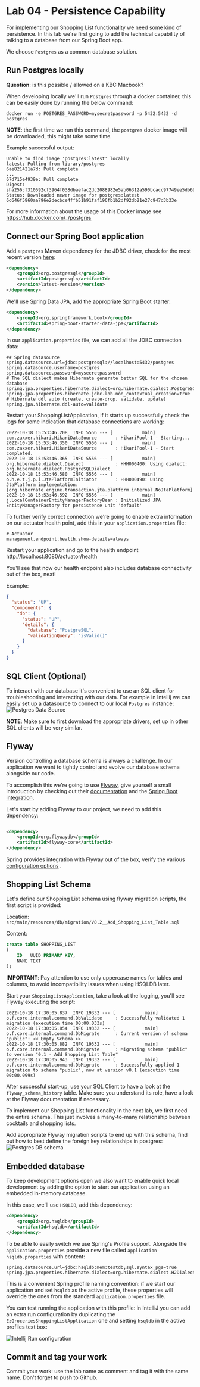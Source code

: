 # Lab 04 - Persistence Capability
For implementing our Shopping List functionality we need some kind of persistence. In this lab we're first going to add
the technical capability of talking to a database from our Spring Boot app.

We choose ``Postgres`` as a common database solution.

## Run Postgres locally

**Question**: is this possible / allowed on a KBC Macbook?

When developing locally we'll run ``Postgres`` through a docker container, this can be easily done by running the below
command:

``docker run -e POSTGRES_PASSWORD=mysecretpassword -p 5432:5432 -d postgres``

**NOTE**: the first time we run this command, the ``postgres`` docker image will be downloaded, this might take some
time.

Example successful output:

```
Unable to find image 'postgres:latest' locally
latest: Pulling from library/postgres
6ae821421a7d: Pull complete
...
67d715e4939e: Pull complete
Digest: sha256:f310592cf3964f038dbaefac2dc2088982e5ab06312a590bcacc97749ee5db69
Status: Downloaded newer image for postgres:latest
6d646f5860aa796e2decbce4ffb51b91faf196fb1b2df92db21e27c947d3b33e
```

For more information about the usage of this Docker image see https://hub.docker.com/_/postgres

## Connect our Spring Boot application

Add a ``postgres`` Maven dependency for the JDBC driver, check for the most recent
version [here](https://mvnrepository.com/artifact/org.postgresql/postgresql):

```xml
<dependency>
    <groupId>org.postgresql</groupId>
    <artifactId>postgresql</artifactId>
    <version>latest-version</version>
</dependency>
```

We'll use Spring Data JPA, add the appropriate Spring Boot starter:

```xml
<dependency>
    <groupId>org.springframework.boot</groupId>
    <artifactId>spring-boot-starter-data-jpa</artifactId>
</dependency>
```

In our ``application.properties`` file, we can add all the JDBC connection data:

```properties
## Spring datasource
spring.datasource.url=jdbc:postgresql://localhost:5432/postgres
spring.datasource.username=postgres
spring.datasource.password=mysecretpassword
# The SQL dialect makes Hibernate generate better SQL for the chosen database
spring.jpa.properties.hibernate.dialect=org.hibernate.dialect.PostgreSQLDialect
spring.jpa.properties.hibernate.jdbc.lob.non_contextual_creation=true
# Hibernate ddl auto (create, create-drop, validate, update)
spring.jpa.hibernate.ddl-auto=validate
```

Restart your ShoppingListApplication, if it starts up successfully check the logs for some indication that database
connections are working:

```
2022-10-18 15:53:46.208  INFO 5556 --- [           main] com.zaxxer.hikari.HikariDataSource       : HikariPool-1 - Starting...
2022-10-18 15:53:46.350  INFO 5556 --- [           main] com.zaxxer.hikari.HikariDataSource       : HikariPool-1 - Start completed.
2022-10-18 15:53:46.365  INFO 5556 --- [           main] org.hibernate.dialect.Dialect            : HHH000400: Using dialect: org.hibernate.dialect.PostgreSQLDialect
2022-10-18 15:53:46.580  INFO 5556 --- [           main] o.h.e.t.j.p.i.JtaPlatformInitiator       : HHH000490: Using JtaPlatform implementation: [org.hibernate.engine.transaction.jta.platform.internal.NoJtaPlatform]
2022-10-18 15:53:46.592  INFO 5556 --- [           main] j.LocalContainerEntityManagerFactoryBean : Initialized JPA EntityManagerFactory for persistence unit 'default'
```

To further verify correct connection we're going to enable extra information on our actuator health point, add this in
your ``application.properties`` file:

```properties
# Actuator
management.endpoint.health.show-details=always
```

Restart your application and go to the health endpoint http://localhost:8080/actuator/health

You'll see that now our health endpoint also includes database connectivity out of the box, neat!

Example:

```json
{
  "status": "UP",
  "components": {
    "db": {
      "status": "UP",
      "details": {
        "database": "PostgreSQL",
        "validationQuery": "isValid()"
      }
    }
  }
}
```

## SQL Client (Optional)

To interact with our database it's convenient to use an SQL client for troubleshooting and interacting with our data.
For example in Intellij we can easily set up a datasource to connect to our local ``Postgres`` instance:
![Postgres Data Source](lab-04-data-source.png)

**NOTE**: Make sure to first download the appropriate drivers, set up in other SQL clients will be very similar.

## Flyway

Version controlling a database schema is always a challenge. In our application we want to tightly control and evolve
our database schema alongside our code.

To accomplish this we're going to use [Flyway](https://flywaydb.org/), give yourself a small introduction by checking
out their [documentation](https://flywaydb.org/documentation/) and
the [Spring Boot integration](https://flywaydb.org/documentation/usage/plugins/springboot).

Let's start by adding Flyway to our project, we need to add this dependency:

```xml

<dependency>
    <groupId>org.flywaydb</groupId>
    <artifactId>flyway-core</artifactId>
</dependency>
```

Spring provides integration with Flyway out of the box, verify the
various [configuration options](https://docs.spring.io/spring-boot/docs/current/reference/html/howto.html#howto.data-initialization.migration-tool)
.

## Shopping List Schema

Let's define our Shopping List schema using flyway migration scripts, the first script is provided:

Location: ``src/main/resources/db/migration/V0.2__Add_Shopping_List_Table.sql``

Content:

```sql
create table SHOPPING_LIST
(
    ID   UUID PRIMARY KEY,
    NAME TEXT
);
```

**IMPORTANT**: Pay attention to use only uppercase names for tables and columns, to avoid incompatibility issues when
using HSQLDB later.

Start your ``ShoppingListApplication``, take a look at the logging, you'll see Flyway executing the script:

```
2022-10-18 17:30:05.837  INFO 19332 --- [           main] o.f.core.internal.command.DbValidate     : Successfully validated 1 migration (execution time 00:00.033s)
2022-10-18 17:30:05.854  INFO 19332 --- [           main] o.f.core.internal.command.DbMigrate      : Current version of schema "public": << Empty Schema >>
2022-10-18 17:30:05.882  INFO 19332 --- [           main] o.f.core.internal.command.DbMigrate      : Migrating schema "public" to version "0.1 - Add Shopping List Table"
2022-10-18 17:30:05.943  INFO 19332 --- [           main] o.f.core.internal.command.DbMigrate      : Successfully applied 1 migration to schema "public", now at version v0.1 (execution time 00:00.099s)
```

After successful start-up, use your SQL Client to have a look at the ``flyway_schema_history`` table. Make sure you
understand its role, have a look at the Flyway documentation if necessary.

To implement our Shopping List functionality in the next lab, we first need the entire schema. This just involves a
many-to-many relationship between cocktails and shopping lists.

Add appropriate Flyway migration scripts to end up with this schema, find out how to best define the foreign key
relationships in postgres:
![Postgres DB schema](lab-04-shopping-list-schema.png)

## Embedded database

To keep development options open we also want to enable quick local development by adding the option to start our
application using an embedded in-memory database.

In this case, we'll use ``HSQLDB``, add this dependency:

```xml
<dependency>
    <groupId>org.hsqldb</groupId>
    <artifactId>hsqldb</artifactId>
</dependency>
```

To be able to easily switch we use Spring's Profile support. Alongside the ``application.properties`` provide a new file
called ``application-hsqldb.properties`` with content:

```properties
spring.datasource.url=jdbc:hsqldb:mem:testdb;sql.syntax_pgs=true
spring.jpa.properties.hibernate.dialect=org.hibernate.dialect.H2Dialect
```

This is a convenient Spring profile naming convention: if we start our application and set ``hsqldb`` as the active
profile, these properties will override the ones from the standard ``application.properties`` file.

You can test running the application with this profile: in IntelliJ you can add an extra run configuration by
duplicating the ``EzGroceriesShoppingListApplication`` one and setting ``hsqldb`` in the active profiles text box:

![Intellij Run configuration](lab-04-Intellij-run-configuration.png)

## Commit and tag your work

Commit your work: use the lab name as comment and tag it with the same name. Don't forget to push to Github.
